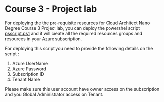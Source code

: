 # Course 3 - Project lab

For deploying the the pre-requisite resources for Cloud Architect Nano Degree Course 3 Project lab, you can deploy the powershel script [psscript.ps1](https://github.com/CloudLabsAI-Azure/Udacity/blob/main/Udacity%20Lab%20Scripts/Cloud%20Architect/Course%203/Projectlab/psscript.ps1) and it will create all the required resources groups and resources in your Azure subscription.

For deploying this script you need to provide the following details on the script :
 
1.  Azure UserName
2.  Azure Password
3.  Subscription ID
4.  Tenant Name

Please make sure this user account have owner access on the subscription and you Global Administrator access on Tenant.
